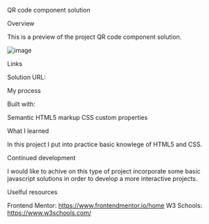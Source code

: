 QR code component solution

Overview

This is a preview of the project QR code component solution.

![image](https://github.com/marifebastidas/blog_preview_card/assets/79461796/a6887833-c062-4c8d-8ef6-eef9f9dcfce8)

Links

Solution URL:

My process

Built with: 

Semantic HTML5 markup
CSS custom properties

What I learned

In this project I put into practice basic knowlege of HTML5 and CSS.

Continued development

I would like to achive on this type of project incorporate some basic javascript solutions in order to develop a more interactive projects.

Uselful resources

Frontend Mentor: https://www.frontendmentor.io/home
W3 Schools: https://www.w3schools.com/
